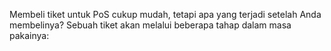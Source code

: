 Membeli tiket untuk PoS cukup mudah, tetapi apa yang terjadi setelah Anda membelinya? Sebuah tiket akan melalui beberapa tahap dalam masa pakainya: